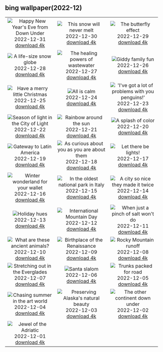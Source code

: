 ## bing wallpaper(2022-12)

|  |  |  |
| :----: | :----: | :----: |
| ![Happy New Year's Eve from Down Under](https://cn.bing.com/th?id=OHR.SydneyNYE_EN-US3807524923_UHD.jpg&pid=hp&w=384&h=216&rs=1&c=4) <br/>2022-12-31 [download 4k](https://cn.bing.com/th?id=OHR.SydneyNYE_EN-US3807524923_UHD.jpg)| ![This snow will never melt](https://cn.bing.com/th?id=OHR.ChalkRock_EN-US3353441410_UHD.jpg&pid=hp&w=384&h=216&rs=1&c=4) <br/>2022-12-30 [download 4k](https://cn.bing.com/th?id=OHR.ChalkRock_EN-US3353441410_UHD.jpg)| ![The butterfly effect](https://cn.bing.com/th?id=OHR.ButterflyEffect_EN-US4238684091_UHD.jpg&pid=hp&w=384&h=216&rs=1&c=4) <br/>2022-12-29 [download 4k](https://cn.bing.com/th?id=OHR.ButterflyEffect_EN-US4238684091_UHD.jpg)|
| ![A life-size snow globe](https://cn.bing.com/th?id=OHR.ChiesaBianca_EN-US6649530996_UHD.jpg&pid=hp&w=384&h=216&rs=1&c=4) <br/>2022-12-28 [download 4k](https://cn.bing.com/th?id=OHR.ChiesaBianca_EN-US6649530996_UHD.jpg)| ![The healing powers of wastewater](https://cn.bing.com/th?id=OHR.BlueLagoon_EN-US6577382520_UHD.jpg&pid=hp&w=384&h=216&rs=1&c=4) <br/>2022-12-27 [download 4k](https://cn.bing.com/th?id=OHR.BlueLagoon_EN-US6577382520_UHD.jpg)| ![Giddy family fun](https://cn.bing.com/th?id=OHR.BeverleyWestwood_EN-US6464100653_UHD.jpg&pid=hp&w=384&h=216&rs=1&c=4) <br/>2022-12-26 [download 4k](https://cn.bing.com/th?id=OHR.BeverleyWestwood_EN-US6464100653_UHD.jpg)|
| ![Have a merry little Christmas](https://cn.bing.com/th?id=OHR.ChristmasSouvenir_EN-US6355954352_UHD.jpg&pid=hp&w=384&h=216&rs=1&c=4) <br/>2022-12-25 [download 4k](https://cn.bing.com/th?id=OHR.ChristmasSouvenir_EN-US6355954352_UHD.jpg)| ![All is calm](https://cn.bing.com/th?id=OHR.AmalgaTree_EN-US6271369167_UHD.jpg&pid=hp&w=384&h=216&rs=1&c=4) <br/>2022-12-24 [download 4k](https://cn.bing.com/th?id=OHR.AmalgaTree_EN-US6271369167_UHD.jpg)| !['I've got a lot of problems with you penguins!'](https://cn.bing.com/th?id=OHR.GentooGrievances_EN-US6133793039_UHD.jpg&pid=hp&w=384&h=216&rs=1&c=4) <br/>2022-12-23 [download 4k](https://cn.bing.com/th?id=OHR.GentooGrievances_EN-US6133793039_UHD.jpg)|
| ![Season of light in the City of Light](https://cn.bing.com/th?id=OHR.TreeGaleriesLafayette_EN-US9731347729_UHD.jpg&pid=hp&w=384&h=216&rs=1&c=4) <br/>2022-12-22 [download 4k](https://cn.bing.com/th?id=OHR.TreeGaleriesLafayette_EN-US9731347729_UHD.jpg)| ![Rainbow around the sun](https://cn.bing.com/th?id=OHR.SolarHalo_EN-US5994527098_UHD.jpg&pid=hp&w=384&h=216&rs=1&c=4) <br/>2022-12-21 [download 4k](https://cn.bing.com/th?id=OHR.SolarHalo_EN-US5994527098_UHD.jpg)| ![A splash of color](https://cn.bing.com/th?id=OHR.WinterberryBush_EN-CN0412378334_UHD.jpg&pid=hp&w=384&h=216&rs=1&c=4) <br/>2022-12-20 [download 4k](https://cn.bing.com/th?id=OHR.WinterberryBush_EN-CN0412378334_UHD.jpg)|
| ![Gateway to Latin America](https://cn.bing.com/th?id=OHR.SouthBeach_EN-CN0294379909_UHD.jpg&pid=hp&w=384&h=216&rs=1&c=4) <br/>2022-12-19 [download 4k](https://cn.bing.com/th?id=OHR.SouthBeach_EN-CN0294379909_UHD.jpg)| ![As curious about you as you are about them](https://cn.bing.com/th?id=OHR.GlacierGoats_EN-CN0209668440_UHD.jpg&pid=hp&w=384&h=216&rs=1&c=4) <br/>2022-12-18 [download 4k](https://cn.bing.com/th?id=OHR.GlacierGoats_EN-CN0209668440_UHD.jpg)| ![Let there be lights!](https://cn.bing.com/th?id=OHR.AtlantaLights_EN-CN0101975802_UHD.jpg&pid=hp&w=384&h=216&rs=1&c=4) <br/>2022-12-17 [download 4k](https://cn.bing.com/th?id=OHR.AtlantaLights_EN-CN0101975802_UHD.jpg)|
| ![Winter wonderland for your wallet](https://cn.bing.com/th?id=OHR.Borovets_EN-CN9303407645_UHD.jpg&pid=hp&w=384&h=216&rs=1&c=4) <br/>2022-12-16 [download 4k](https://cn.bing.com/th?id=OHR.Borovets_EN-CN9303407645_UHD.jpg)| ![In the oldest national park in Italy](https://cn.bing.com/th?id=OHR.GranParadiso100th_EN-CN9210952702_UHD.jpg&pid=hp&w=384&h=216&rs=1&c=4) <br/>2022-12-15 [download 4k](https://cn.bing.com/th?id=OHR.GranParadiso100th_EN-CN9210952702_UHD.jpg)| ![A city so nice they made it twice](https://cn.bing.com/th?id=OHR.InstagramHallstatt_EN-CN8858170123_UHD.jpg&pid=hp&w=384&h=216&rs=1&c=4) <br/>2022-12-14 [download 4k](https://cn.bing.com/th?id=OHR.InstagramHallstatt_EN-CN8858170123_UHD.jpg)|
| ![Holiday hues](https://cn.bing.com/th?id=OHR.PoinsettiaDay_EN-CN8727436237_UHD.jpg&pid=hp&w=384&h=216&rs=1&c=4) <br/>2022-12-13 [download 4k](https://cn.bing.com/th?id=OHR.PoinsettiaDay_EN-CN8727436237_UHD.jpg)| ![International Mountain Day](https://cn.bing.com/th?id=OHR.BuchsteinRossstein_EN-CN8442733056_UHD.jpg&pid=hp&w=384&h=216&rs=1&c=4) <br/>2022-12-12 [download 4k](https://cn.bing.com/th?id=OHR.BuchsteinRossstein_EN-CN8442733056_UHD.jpg)| ![When just a pinch of salt won't do](https://cn.bing.com/th?id=OHR.SaltDesert_EN-CN8094920334_UHD.jpg&pid=hp&w=384&h=216&rs=1&c=4) <br/>2022-12-11 [download 4k](https://cn.bing.com/th?id=OHR.SaltDesert_EN-CN8094920334_UHD.jpg)|
| ![What are these ancient animals?](https://cn.bing.com/th?id=OHR.NorwayMuskox_EN-CN7806818932_UHD.jpg&pid=hp&w=384&h=216&rs=1&c=4) <br/>2022-12-10 [download 4k](https://cn.bing.com/th?id=OHR.NorwayMuskox_EN-CN7806818932_UHD.jpg)| ![Birthplace of the Renaissance](https://cn.bing.com/th?id=OHR.FlorenceAerial_EN-CN7618762067_UHD.jpg&pid=hp&w=384&h=216&rs=1&c=4) <br/>2022-12-09 [download 4k](https://cn.bing.com/th?id=OHR.FlorenceAerial_EN-CN7618762067_UHD.jpg)| ![Rocky Mountain runoff](https://cn.bing.com/th?id=OHR.TangleCreekFalls_EN-CN7426691565_UHD.jpg&pid=hp&w=384&h=216&rs=1&c=4) <br/>2022-12-08 [download 4k](https://cn.bing.com/th?id=OHR.TangleCreekFalls_EN-CN7426691565_UHD.jpg)|
| ![Stretching out in the Everglades](https://cn.bing.com/th?id=OHR.GreatEgret_EN-CN7304368615_UHD.jpg&pid=hp&w=384&h=216&rs=1&c=4) <br/>2022-12-07 [download 4k](https://cn.bing.com/th?id=OHR.GreatEgret_EN-CN7304368615_UHD.jpg)| ![Santa slalom](https://cn.bing.com/th?id=OHR.StNick_EN-CN7143468951_UHD.jpg&pid=hp&w=384&h=216&rs=1&c=4) <br/>2022-12-06 [download 4k](https://cn.bing.com/th?id=OHR.StNick_EN-CN7143468951_UHD.jpg)| ![Trunks packed for road](https://cn.bing.com/th?id=OHR.KilimanjaroElephants_EN-CN6957582255_UHD.jpg&pid=hp&w=384&h=216&rs=1&c=4) <br/>2022-12-05 [download 4k](https://cn.bing.com/th?id=OHR.KilimanjaroElephants_EN-CN6957582255_UHD.jpg)|
| ![Chasing summer in the art world](https://cn.bing.com/th?id=OHR.MiamiDT_EN-CN6839349899_UHD.jpg&pid=hp&w=384&h=216&rs=1&c=4) <br/>2022-12-04 [download 4k](https://cn.bing.com/th?id=OHR.MiamiDT_EN-CN6839349899_UHD.jpg)| ![Preserving Alaska's natural beauty](https://cn.bing.com/th?id=OHR.BraidedRiverDelta_EN-CN6729858850_UHD.jpg&pid=hp&w=384&h=216&rs=1&c=4) <br/>2022-12-03 [download 4k](https://cn.bing.com/th?id=OHR.BraidedRiverDelta_EN-CN6729858850_UHD.jpg)| ![The other continent down under](https://cn.bing.com/th?id=OHR.AntarcticaDay_EN-CN1991577182_UHD.jpg&pid=hp&w=384&h=216&rs=1&c=4) <br/>2022-12-02 [download 4k](https://cn.bing.com/th?id=OHR.AntarcticaDay_EN-CN1991577182_UHD.jpg)|
| ![Jewel of the Adriatic](https://cn.bing.com/th?id=OHR.RovinjCroatia_EN-CN1919439143_UHD.jpg&pid=hp&w=384&h=216&rs=1&c=4) <br/>2022-12-01 [download 4k](https://cn.bing.com/th?id=OHR.RovinjCroatia_EN-CN1919439143_UHD.jpg)|
